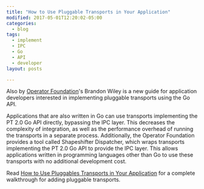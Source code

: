 ```yaml
---
title: "How to Use Pluggable Transports in Your Application"
modified: 2017-05-01T12:20:02-05:00
categories:
  - blog
tags:
  - implement
  - IPC
  - Go
  - API
  - developer
layout: posts

---
```


Also by [Operator Foundation](https://operatorfoundation.org)'s Brandon Wiley is a new guide for application developers interested in implementing pluggable transports using the Go API.

Applications that are also written in Go can use transports implementing the PT 2.0 Go API directly, bypassing the IPC layer. This decreases the complexity of integration, as well as the performance overhead of running the transports in a separate process. Additionally, the Operator Foundation provides a tool called Shapeshifter Dispatcher, which wraps transports implementing the PT 2.0 Go API to provide the IPC layer. This allows applications written in programming languages other than Go to use these transports with no additional development cost.

Read [How to Use Pluggables Transports in Your Application](/implement/go) for a complete walkthrough for adding pluggable transports.

